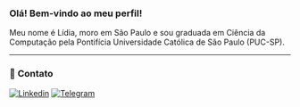 ### Olá! Bem-vindo ao meu perfil!

<p>
Meu nome é Lídia, moro em São Paulo e sou graduada em Ciência da Computação pela Pontifícia Universidade Católica de São Paulo (PUC-SP). 
</p>


<!--### 📚 Linguagens e ferramentas que estou estudando

[Python Badge](https://img.shields.io/badge/Python-3776AB?style=for-the-badge&logo=python&logoColor=white)
![Mongo Badge](https://img.shields.io/badge/MongoDB-4EA94B?style=for-the-badge&logo=mongodb&logoColor=white)
![Elastic Badge](https://img.shields.io/badge/Elastic_Search-005571?style=for-the-badge&logo=elasticsearch&logoColor=white)
![Kafka Badge](https://img.shields.io/badge/Apache_Kafka-231F20?style=for-the-badge&logo=apache-kafka&logoColor=white)
![Redis Badge](https://img.shields.io/badge/redis-%23DD0031.svg?&style=for-the-badge&logo=redis&logoColor=white)
![Amazon badge](https://img.shields.io/badge/Amazon_AWS-232F3E?style=for-the-badge&logo=amazon-aws&logoColor=white)
![Docker badge](https://img.shields.io/badge/Docker-2CA5E0?style=for-the-badge&logo=docker&logoColor=white)
![R Badge](https://img.shields.io/badge/r-%23276DC3.svg?style=for-the-badge&logo=r&logoColor=white)
![Spark Badge](https://img.shields.io/badge/Linux-FCC624?style=for-the-badge&logo=linux&logoColor=black)
![GCloud Badge](https://img.shields.io/badge/GoogleCloud-%234285F4.svg?style=for-the-badge&logo=google-cloud&logoColor=white)*/-->

---
### :girl: **Contato**

<div>
        <a href="https://www.linkedin.com/in/lidiamsilva/"><img src="https://img.shields.io/badge/LinkedIn-0077B5?style=for-the-badge&logo=linkedin&logoColor=white" alt="Linkedin"></a>  
        <a href="https://t.me/lidiasilva"><img src="https://img.shields.io/badge/Telegram-2CA5E0?style=for-the-badge&logo=telegram&logoColor=white" alt="Telegram"></a>   
</div>
